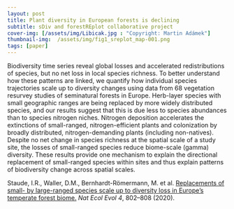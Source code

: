 ```yaml
---
layout: post
title: Plant diversity in European forests is declining 
subtitle: sDiv and forestREplot collaborative project
cover-img: [/assets/img/Libicak.jpg : "Copyright: Martin Adámek"]
thumbnail-img:  /assets/img/fig1_sreplot_map-001.png
tags: [paper]
---
```


Biodiversity time series reveal global losses and accelerated redistributions of species, but no net loss in local species richness. 
To better understand how these patterns are linked, we quantify how individual species trajectories scale up to diversity changes using data 
from 68 vegetation resurvey studies of seminatural forests in Europe. Herb-layer species with small geographic ranges are being replaced by more 
widely distributed species, and our results suggest that this is due less to species abundances than to species nitrogen niches. Nitrogen deposition 
accelerates the extinctions of small-ranged, nitrogen-efficient plants and colonization by broadly distributed, nitrogen-demanding plants (including non-natives). 
Despite no net change in species richness at the spatial scale of a study site, the losses of small-ranged species reduce biome-scale (gamma) diversity. 
These results provide one mechanism to explain the directional replacement of small-ranged species within sites and thus explain patterns of biodiversity change
across spatial scales.

Staude, I.R., Waller, D.M., Bernhardt-Römermann, M. et al. [Replacements of small- by large-ranged species scale up to diversity loss in Europe’s temperate forest biome.](https://doi.org/10.1038/s41559-020-1176-8) *Nat Ecol Evol 4*, 802–808 (2020). 
